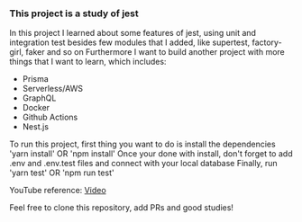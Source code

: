 ### This project is a study of jest

In this project I learned about some features of jest, using unit and integration test besides few modules that I added, like supertest, factory-girl, faker and so on
Furthermore I want to build another project with more things that I want to learn, which includes:

- Prisma
- Serverless/AWS
- GraphQL
- Docker
- Github Actions
- Nest.js

To run this project, first thing you want to do is install the dependencies
'yarn install'
OR
'npm install'
Once your done with install, don't forget to add .env and .env.test files and connect with your local database
Finally, run
'yarn test'
OR
'npm run test'

YouTube reference: [Video](https://www.youtube.com/watch?v=2G_mWfG0DZE)

Feel free to clone this repository, add PRs and good studies!
